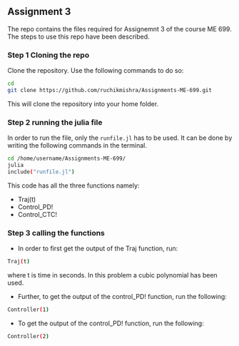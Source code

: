 ## Assignment 3

The repo contains the files required for Assignemnt 3 of the course ME 699. The steps to use this repo have been described.

### Step 1 Cloning the repo

Clone the repository. Use the following commands to do so:
```sh
cd
git clone https://github.com/ruchikmishra/Assignments-ME-699.git
```
This will clone the repository into your home folder.

### Step 2 running the julia file

In order to run the file, only the `runfile.jl` has to be used. It can be done by writing the following commands in the terminal.

```sh
cd /home/username/Assignments-ME-699/
julia
include("runfile.jl")
```
This code has all the three functions namely:
- Traj(t)
- Control_PD!
- Control_CTC!

### Step 3 calling the functions
- In order to first get the output of the Traj function, run:
```sh
Traj(t)
```
where t is time in seconds.
In this problem a cubic polynomial has been used.

- Further, to get the output of the control_PD! function, run the following:
```sh
Controller(1)
```
- To get the output of the control_PD! function, run the following:
```sh
Controller(2)
```
